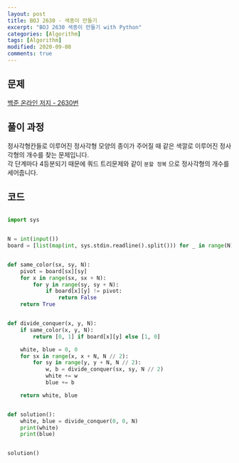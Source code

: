 ```yaml
---
layout: post
title: BOJ 2630 - 색종이 만들기
excerpt: "BOJ 2630 색종이 만들기 with Python"
categories: [Algorithm]
tags: [Algorithm]
modified: 2020-09-08
comments: true
---
```


## 문제
[백준 온라인 저지 - 2630번](https://www.acmicpc.net/problem/2630)


## 풀이 과정
정사각형칸들로 이루어진 정사각형 모양의 종이가 주어질 때 같은 색깔로 이루어진 정사각형의 개수를 찾는 문제입니다. <br>
각 단계마다 4등분되기 때문에 쿼드 트리문제와 같이 `분할 정복` 으로 정사각형의 개수를 세어줍니다. <br>


## 코드

~~~ python

import sys


N = int(input())
board = [list(map(int, sys.stdin.readline().split())) for _ in range(N)]


def same_color(sx, sy, N):
    pivot = board[sx][sy]
    for x in range(sx, sx + N):
        for y in range(sy, sy + N):
            if board[x][y] != pivot:
                return False
    return True


def divide_conquer(x, y, N):
    if same_color(x, y, N):
        return [0, 1] if board[x][y] else [1, 0]

    white, blue = 0, 0
    for sx in range(x, x + N, N // 2):
        for sy in range(y, y + N, N // 2):
            w, b = divide_conquer(sx, sy, N // 2)
            white += w
            blue += b

    return white, blue


def solution():
    white, blue = divide_conquer(0, 0, N)
    print(white)
    print(blue)


solution()

~~~